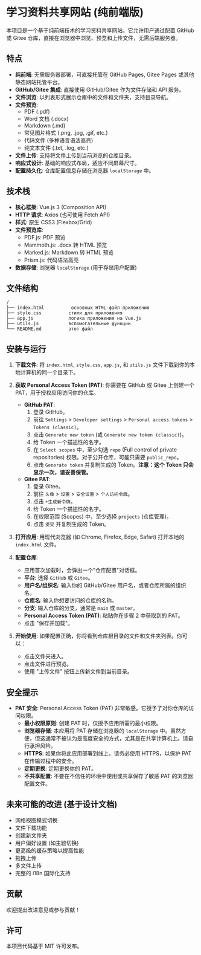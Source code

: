 # 学习资料共享网站 (纯前端版)

本项目是一个基于纯前端技术的学习资料共享网站。它允许用户通过配置 GitHub 或 Gitee 仓库，直接在浏览器中浏览、预览和上传文件，无需后端服务器。

## 特点

- **纯前端**: 无需服务器部署，可直接托管在 GitHub Pages, Gitee Pages 或其他静态网站托管平台。
- **GitHub/Gitee 集成**: 直接使用 GitHub/Gitee 作为文件存储和 API 服务。
- **文件浏览**: 以列表形式展示仓库中的文件和文件夹，支持目录导航。
- **文件预览**:
    - PDF (.pdf)
    - Word 文档 (.docx)
    - Markdown (.md)
    - 常见图片格式 (.png, .jpg, .gif, etc.)
    - 代码文件 (多种语言语法高亮)
    - 纯文本文件 (.txt, .log, etc.)
- **文件上传**: 支持将文件上传到当前浏览的仓库目录。
- **响应式设计**: 基础的响应式布局，适应不同屏幕尺寸。
- **配置持久化**: 仓库配置信息存储在浏览器 `localStorage` 中。

## 技术栈

- **核心框架**: Vue.js 3 (Composition API)
- **HTTP 请求**: Axios (也可使用 Fetch API)
- **样式**: 原生 CSS3 (Flexbox/Grid)
- **文件预览库**:
    - PDF.js: PDF 预览
    - Mammoth.js: .docx 转 HTML 预览
    - Marked.js: Markdown 转 HTML 预览
    - Prism.js: 代码语法高亮
- **数据存储**: 浏览器 `localStorage` (用于存储用户配置)

## 文件结构

```
/
├── index.html          основных HTML-файл приложения
├── style.css          стили для приложения
├── app.js             логика приложения на Vue.js
├── utils.js           вспомогательные функции
└── README.md          этот файл
```

## 安装与运行

1.  **下载文件**:
    将 `index.html`, `style.css`, `app.js`, 和 `utils.js` 文件下载到你的本地计算机的同一个目录下。

2.  **获取 Personal Access Token (PAT)**:
    你需要在 GitHub 或 Gitee 上创建一个 PAT，用于授权应用访问你的仓库。
    -   **GitHub PAT**:
        1.  登录 GitHub。
        2.  前往 `Settings` > `Developer settings` > `Personal access tokens` > `Tokens (classic)`。
        3.  点击 `Generate new token` (或 `Generate new token (classic)`)。
        4.  给 Token 一个描述性的名字。
        5.  在 `Select scopes` 中，至少勾选 `repo` (Full control of private repositories) 权限。对于公开仓库，可能只需要 `public_repo`。
        6.  点击 `Generate token` 并复制生成的 Token。**注意：这个 Token 只会显示一次，请妥善保管。**
    -   **Gitee PAT**:
        1.  登录 Gitee。
        2.  前往 `头像` > `设置` > `安全设置` > `个人访问令牌`。
        3.  点击 `+生成新令牌`。
        4.  给 Token 一个描述性的名字。
        5.  在权限范围 (Scopes) 中，至少选择 `projects` (仓库管理)。
        6.  点击 `提交` 并复制生成的 Token。

3.  **打开应用**:
    用现代浏览器 (如 Chrome, Firefox, Edge, Safari) 打开本地的 `index.html` 文件。

4.  **配置仓库**:
    -   应用首次加载时，会弹出一个"仓库配置"对话框。
    -   **平台**: 选择 `GitHub` 或 `Gitee`。
    -   **用户名/组织名**: 输入你的 GitHub/Gitee 用户名，或者仓库所属的组织名。
    -   **仓库名**: 输入你想要访问的仓库的名称。
    -   **分支**: 输入仓库的分支，通常是 `main` 或 `master`。
    -   **Personal Access Token (PAT)**: 粘贴你在步骤 2 中获取到的 PAT。
    -   点击 "保存并加载"。

5.  **开始使用**:
    如果配置正确，你将看到仓库根目录的文件和文件夹列表。你可以：
    -   点击文件夹进入。
    -   点击文件进行预览。
    -   使用 "上传文件" 按钮上传新文件到当前目录。

## 安全提示

- **PAT 安全**: Personal Access Token (PAT) 非常敏感。它授予了对你仓库的访问权限。
    -   **最小权限原则**: 创建 PAT 时，仅授予应用所需的最小权限。
    -   **浏览器存储**: 本应用将 PAT 存储在浏览器的 `localStorage` 中。虽然方便，但这通常不被认为是高度安全的方式，尤其是在共享计算机上。请自行承担风险。
    -   **HTTPS**: 如果你将此应用部署到线上，请务必使用 HTTPS，以保护 PAT 在传输过程中的安全。
    -   **定期更换**: 定期更换你的 PAT。
    -   **不共享配置**: 不要在不信任的环境中使用或共享保存了敏感 PAT 的浏览器配置文件。

## 未来可能的改进 (基于设计文档)

- 网格视图模式切换
- 文件下载功能
- 创建新文件夹
- 用户偏好设置 (如主题切换)
- 更高级的缓存策略以提高性能
- 拖拽上传
- 多文件上传
- 完整的 i18n 国际化支持

## 贡献

欢迎提出改进意见或参与贡献！

## 许可

本项目代码基于 MIT 许可发布。 